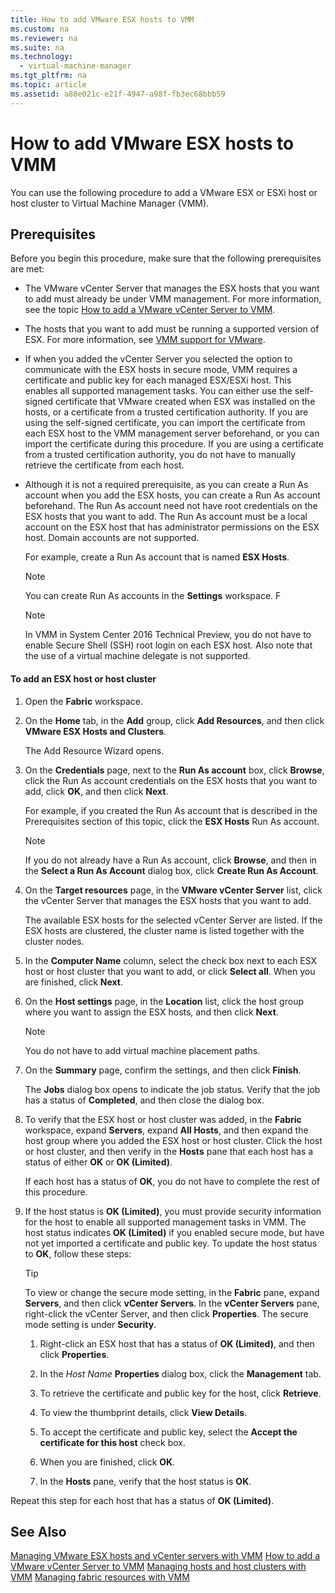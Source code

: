 ```yaml
---
title: How to add VMware ESX hosts to VMM
ms.custom: na
ms.reviewer: na
ms.suite: na
ms.technology: 
  - virtual-machine-manager
ms.tgt_pltfrm: na
ms.topic: article
ms.assetid: a88e021c-e21f-4947-a98f-fb3ec68bbb59
---
```

# How to add VMware ESX hosts to VMM
You can use the following procedure to add a VMware ESX or ESXi host or host cluster to Virtual Machine Manager \(VMM\).

## Prerequisites
Before you begin this procedure, make sure that the following prerequisites are met:

-   The VMware vCenter Server that manages the ESX hosts that you want to add must already be under VMM management. For more information, see the topic [How to add a VMware vCenter Server to VMM](How-to-add-a-VMware-vCenter-Server-to-VMM.md).

-   The hosts that you want to add must be running a supported version of ESX. For more information, see [VMM support for VMware](VMM-support-for-VMware.md).

-   If when you added the vCenter Server you selected the option to communicate with the ESX hosts in secure mode, VMM requires a certificate and public key for each managed ESX\/ESXi host. This enables all supported management tasks. You can either use the self\-signed certificate that VMware created when ESX was installed on the hosts, or a certificate from a trusted certification authority. If you are using the self\-signed certificate, you can import the certificate from each ESX host to the VMM management server beforehand, or you can import the certificate during this procedure. If you are using a certificate from a trusted certification authority, you do not have to manually retrieve the certificate from each host.

-   Although it is not a required prerequisite, as you can create a Run As account when you add the ESX hosts, you can create a Run As account beforehand. The Run As account need not have root credentials on the ESX hosts that you want to add. The Run As account must be a local account on the ESX host that has administrator permissions on the ESX host. Domain accounts are not supported.

    For example, create a Run As account that is named **ESX Hosts**.

    > [!NOTE]
    > You can create Run As accounts in the **Settings** workspace. F

    > [!NOTE]
    > In VMM in System Center 2016 Technical Preview, you do not have to enable Secure Shell \(SSH\) root login on each ESX host. Also note that the use of a virtual machine delegate is not supported.

#### To add an ESX host or host cluster

1.  Open the **Fabric** workspace.

2.  On the **Home** tab, in the **Add** group, click **Add Resources**, and then click **VMware ESX Hosts and Clusters**.

    The Add Resource Wizard opens.

3.  On the **Credentials** page, next to the **Run As account** box, click **Browse**, click the Run As account credentials on the ESX hosts that you want to add, click **OK**, and then click **Next**.

    For example, if you created the Run As account that is described in the Prerequisites section of this topic, click the **ESX Hosts** Run As account.

    > [!NOTE]
    > If you do not already have a Run As account, click **Browse**, and then in the **Select a Run As Account** dialog box, click **Create Run As Account**.

4.  On the **Target resources** page, in the **VMware vCenter Server** list, click the vCenter Server that manages the ESX hosts that you want to add.

    The available ESX hosts for the selected vCenter Server are listed. If the ESX hosts are clustered, the cluster name is listed together with the cluster nodes.

5.  In the **Computer Name** column, select the check box next to each ESX host or host cluster that you want to add, or click **Select all**. When you are finished, click **Next**.

6.  On the **Host settings** page, in the **Location** list, click the host group where you want to assign the ESX hosts, and then click **Next**.

    > [!NOTE]
    > You do not have to add virtual machine placement paths.

7.  On the **Summary** page, confirm the settings, and then click **Finish**.

    The **Jobs** dialog box opens to indicate the job status. Verify that the job has a status of **Completed**, and then close the dialog box.

8.  To verify that the ESX host or host cluster was added, in the **Fabric** workspace, expand **Servers**, expand **All Hosts**, and then expand the host group where you added the ESX host or host cluster. Click the host or host cluster, and then verify in the **Hosts** pane that each host has a status of either **OK** or **OK \(Limited\)**.

    If each host has a status of **OK**, you do not have to complete the rest of this procedure.

9. If the host status is **OK \(Limited\)**, you must provide security information for the host to enable all supported management tasks in VMM. The host status indicates **OK \(Limited\)** if you enabled secure mode, but have not yet imported a certificate and public key. To update the host status to **OK**, follow these steps:

    > [!TIP]
    > To view or change the secure mode setting, in the **Fabric** pane, expand **Servers**, and then click **vCenter Servers**. In the **vCenter Servers** pane, right\-click the vCenter Server, and then click **Properties**. The secure mode setting is under **Security**.

    1.  Right\-click an ESX host that has a status of **OK \(Limited\)**, and then click **Properties**.

    2.  In the *Host Name* **Properties** dialog box, click the **Management** tab.

    3.  To retrieve the certificate and public key for the host, click **Retrieve**.

    4.  To view the thumbprint details, click **View Details**.

    5.  To accept the certificate and public key, select the **Accept the certificate for this host** check box.

    6.  When you are finished, click **OK**.

    7.  In the **Hosts** pane, verify that the host status is **OK**.

Repeat this step for each host that has a status of **OK \(Limited\)**.

## See Also
[Managing VMware ESX hosts and vCenter servers with VMM](Managing-VMware-ESX-hosts-and-vCenter-servers-with-VMM.md)
[How to add a VMware vCenter Server to VMM](How-to-add-a-VMware-vCenter-Server-to-VMM.md)
[Managing hosts and host clusters with VMM](Managing-hosts-and-host-clusters-with-VMM.md)
[Managing fabric resources with VMM](Managing-fabric-resources-with-VMM.md)


